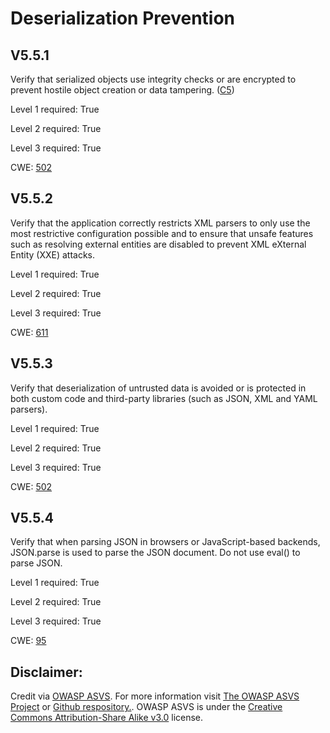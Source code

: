 #  Deserialization Prevention
## V5.5.1
Verify that serialized objects use integrity checks or are encrypted to prevent hostile object creation or data tampering. ([C5](https://owasp.org/www-project-proactive-controls/#div-numbering))
Level 1 required: True
Level 2 required: True
Level 3 required: True
CWE: [502](https://cwe.mitre.org/data/definitions/502)
## V5.5.2
Verify that the application correctly restricts XML parsers to only use the most restrictive configuration possible and to ensure that unsafe features such as resolving external entities are disabled to prevent XML eXternal Entity (XXE) attacks.
Level 1 required: True
Level 2 required: True
Level 3 required: True
CWE: [611](https://cwe.mitre.org/data/definitions/611)
## V5.5.3
Verify that deserialization of untrusted data is avoided or is protected in both custom code and third-party libraries (such as JSON, XML and YAML parsers).
Level 1 required: True
Level 2 required: True
Level 3 required: True
CWE: [502](https://cwe.mitre.org/data/definitions/502)
## V5.5.4
Verify that when parsing JSON in browsers or JavaScript-based backends, JSON.parse is used to parse the JSON document. Do not use eval() to parse JSON.
Level 1 required: True
Level 2 required: True
Level 3 required: True
CWE: [95](https://cwe.mitre.org/data/definitions/95)

## Disclaimer:
Credit via [OWASP ASVS](https://owasp.org/www-project-application-security-verification-standard/). For more information visit [The OWASP ASVS Project](https://owasp.org/www-project-application-security-verification-standard/) or [Github respository.](https://github.com/OWASP/ASVS). OWASP ASVS is under the [Creative Commons Attribution-Share Alike v3.0](https://creativecommons.org/licenses/by-sa/3.0/) license.
